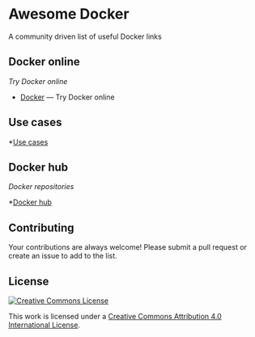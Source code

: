 Awesome Docker
==============

A community driven list of useful Docker links


## Docker online

*Try Docker online*

* [Docker](https://www.docker.com/tryit/) — Try Docker online


## Use cases


*[Use cases](https://www.docker.com/resources/usecases/) 


## Docker hub

*Docker repositories*

*[Docker hub](https://registry.hub.docker.com/)



## Contributing

Your contributions are always welcome! Please submit a pull request or create an issue to add to the list.


## License

[![Creative Commons License](http://i.creativecommons.org/l/by/4.0/88x31.png)](http://creativecommons.org/licenses/by/4.0/)

This work is licensed under a [Creative Commons Attribution 4.0 International License](http://creativecommons.org/licenses/by/4.0/).

